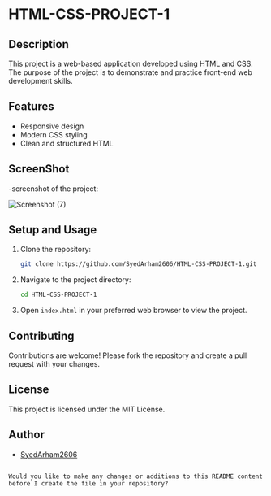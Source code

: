 # HTML-CSS-PROJECT-1

## Description
This project is a web-based application developed using HTML and CSS. The purpose of the project is to demonstrate and practice front-end web development skills.

## Features
- Responsive design
- Modern CSS styling
- Clean and structured HTML

## ScreenShot
-screenshot of the project:

![Screenshot (7)](https://github.com/user-attachments/assets/c12e25fd-0207-41f2-ac56-334f255017c9)



## Setup and Usage
1. Clone the repository:
   ```sh
   git clone https://github.com/SyedArham2606/HTML-CSS-PROJECT-1.git
   ```
2. Navigate to the project directory:
   ```sh
   cd HTML-CSS-PROJECT-1
   ```
3. Open `index.html` in your preferred web browser to view the project.

## Contributing
Contributions are welcome! Please fork the repository and create a pull request with your changes.

## License
This project is licensed under the MIT License.

## Author
- [SyedArham2606](https://github.com/SyedArham2606)
```

Would you like to make any changes or additions to this README content before I create the file in your repository?
